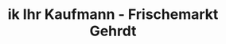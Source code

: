 ---
title: "ik Ihr Kaufmann - Frischemarkt Gehrdt"
url: /damlos/ik-ihr-kaufmann-frischemarkt-gehrdt/
shop: Lebensmittel
---